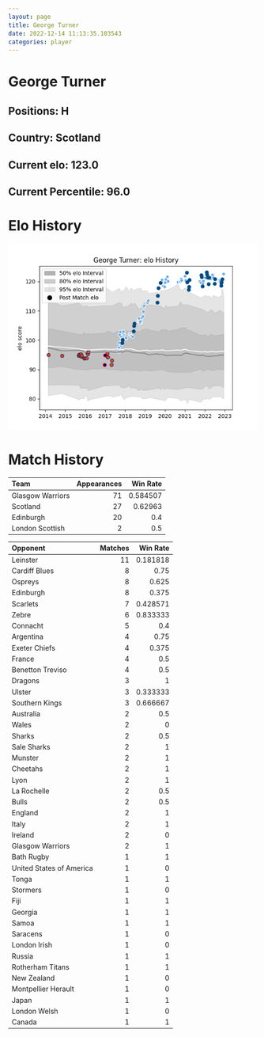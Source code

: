 ```yaml
---  
layout: page  
title: George Turner  
date: 2022-12-14 11:13:35.103543  
categories: player  
---
```

# George Turner

## Positions: H

## Country: Scotland

## Current elo: 123.0

## Current Percentile: 96.0

# Elo History


![elo history](history_GeorgeTurner.png)
# Match History


| Team             |   Appearances |   Win Rate |
|:-----------------|--------------:|-----------:|
| Glasgow Warriors |            71 |   0.584507 |
| Scotland         |            27 |   0.62963  |
| Edinburgh        |            20 |   0.4      |
| London Scottish  |             2 |   0.5      |

| Opponent                 |   Matches |   Win Rate |
|:-------------------------|----------:|-----------:|
| Leinster                 |        11 |   0.181818 |
| Cardiff Blues            |         8 |   0.75     |
| Ospreys                  |         8 |   0.625    |
| Edinburgh                |         8 |   0.375    |
| Scarlets                 |         7 |   0.428571 |
| Zebre                    |         6 |   0.833333 |
| Connacht                 |         5 |   0.4      |
| Argentina                |         4 |   0.75     |
| Exeter Chiefs            |         4 |   0.375    |
| France                   |         4 |   0.5      |
| Benetton Treviso         |         4 |   0.5      |
| Dragons                  |         3 |   1        |
| Ulster                   |         3 |   0.333333 |
| Southern Kings           |         3 |   0.666667 |
| Australia                |         2 |   0.5      |
| Wales                    |         2 |   0        |
| Sharks                   |         2 |   0.5      |
| Sale Sharks              |         2 |   1        |
| Munster                  |         2 |   1        |
| Cheetahs                 |         2 |   1        |
| Lyon                     |         2 |   1        |
| La Rochelle              |         2 |   0.5      |
| Bulls                    |         2 |   0.5      |
| England                  |         2 |   1        |
| Italy                    |         2 |   1        |
| Ireland                  |         2 |   0        |
| Glasgow Warriors         |         2 |   1        |
| Bath Rugby               |         1 |   1        |
| United States of America |         1 |   0        |
| Tonga                    |         1 |   1        |
| Stormers                 |         1 |   0        |
| Fiji                     |         1 |   1        |
| Georgia                  |         1 |   1        |
| Samoa                    |         1 |   1        |
| Saracens                 |         1 |   0        |
| London Irish             |         1 |   0        |
| Russia                   |         1 |   1        |
| Rotherham Titans         |         1 |   1        |
| New Zealand              |         1 |   0        |
| Montpellier Herault      |         1 |   0        |
| Japan                    |         1 |   1        |
| London Welsh             |         1 |   0        |
| Canada                   |         1 |   1        |